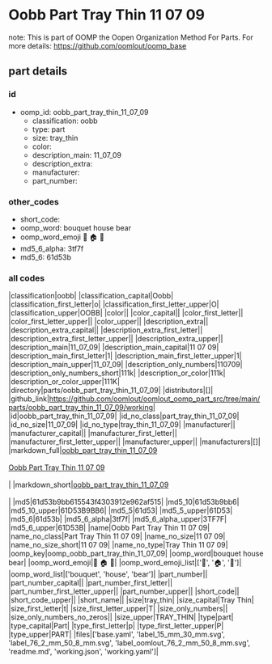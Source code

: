 # Oobb Part Tray Thin 11 07 09  

note: This is part of OOMP the Oopen Organization Method For Parts. For more details: https://github.com/oomlout/oomp_base

##  part details





### id
* oomp_id: oobb_part_tray_thin_11_07_09
  * classification: oobb
  * type: part
  * size: tray_thin
  * color: 
  * description_main: 11_07_09
  * description_extra: 
  * manufacturer: 
  * part_number: 

### other_codes
* short_code: 
* oomp_word: bouquet house bear
* oomp_word_emoji :bouquet: :house: :bear:
* md5_6_alpha: 3tf7f
* md5_6: 61d53b

### all codes 
|classification|oobb|
|classification_capital|Oobb|
|classification_first_letter|o|
|classification_first_letter_upper|O|
|classification_upper|OOBB|
|color||
|color_capital||
|color_first_letter||
|color_first_letter_upper||
|color_upper||
|description_extra||
|description_extra_capital||
|description_extra_first_letter||
|description_extra_first_letter_upper||
|description_extra_upper||
|description_main|11_07_09|
|description_main_capital|11 07 09|
|description_main_first_letter|1|
|description_main_first_letter_upper|1|
|description_main_upper|11_07_09|
|description_only_numbers|110709|
|description_only_numbers_short|111k|
|description_or_color|111k|
|description_or_color_upper|111K|
|directory|parts/oobb_part_tray_thin_11_07_09|
|distributors|[]|
|github_link|https://github.com/oomlout/oomlout_oomp_part_src/tree/main/parts/oobb_part_tray_thin_11_07_09/working|
|id|oobb_part_tray_thin_11_07_09|
|id_no_class|part_tray_thin_11_07_09|
|id_no_size|11_07_09|
|id_no_type|tray_thin_11_07_09|
|manufacturer||
|manufacturer_capital||
|manufacturer_first_letter||
|manufacturer_first_letter_upper||
|manufacturer_upper||
|manufacturers|[]|
|markdown_full|[oobb_part_tray_thin_11_07_09](https://github.com/oomlout/oomlout_oomp_part_src/tree/main/parts/oobb_part_tray_thin_11_07_09/working)<br>[](https://github.com/oomlout/oomlout_oomp_part_src/tree/main/parts/oobb_part_tray_thin_11_07_09/working)<br>[Oobb Part Tray Thin 11 07 09](https://github.com/oomlout/oomlout_oomp_part_src/tree/main/parts/oobb_part_tray_thin_11_07_09/working)<br><br>|
|markdown_short|[oobb_part_tray_thin_11_07_09](https://github.com/oomlout/oomlout_oomp_part_src/tree/main/parts/oobb_part_tray_thin_11_07_09/working)<br><br>|
|md5|61d53b9bb615543f4303912e962af515|
|md5_10|61d53b9bb6|
|md5_10_upper|61D53B9BB6|
|md5_5|61d53|
|md5_5_upper|61D53|
|md5_6|61d53b|
|md5_6_alpha|3tf7f|
|md5_6_alpha_upper|3TF7F|
|md5_6_upper|61D53B|
|name|Oobb Part Tray Thin 11 07 09|
|name_no_class|Part Tray Thin 11 07 09|
|name_no_size|11 07 09|
|name_no_size_short|11 07 09|
|name_no_type|Tray Thin 11 07 09|
|oomp_key|oomp_oobb_part_tray_thin_11_07_09|
|oomp_word|bouquet house bear|
|oomp_word_emoji|:bouquet: :house: :bear:|
|oomp_word_emoji_list|[':bouquet:', ':house:', ':bear:']|
|oomp_word_list|['bouquet', 'house', 'bear']|
|part_number||
|part_number_capital||
|part_number_first_letter||
|part_number_first_letter_upper||
|part_number_upper||
|short_code||
|short_code_upper||
|short_name||
|size|tray_thin|
|size_capital|Tray Thin|
|size_first_letter|t|
|size_first_letter_upper|T|
|size_only_numbers||
|size_only_numbers_no_zeros||
|size_upper|TRAY_THIN|
|type|part|
|type_capital|Part|
|type_first_letter|p|
|type_first_letter_upper|P|
|type_upper|PART|
|files|['base.yaml', 'label_15_mm_30_mm.svg', 'label_76_2_mm_50_8_mm.svg', 'label_oomlout_76_2_mm_50_8_mm.svg', 'readme.md', 'working.json', 'working.yaml']|
